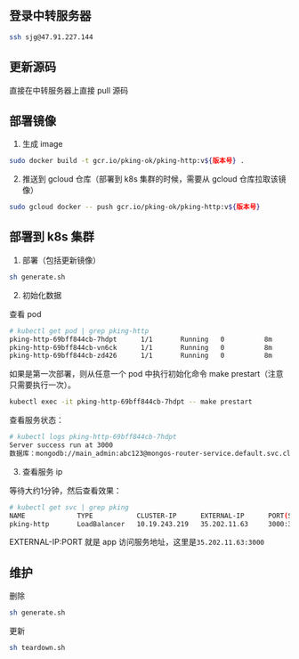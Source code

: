 ## 登录中转服务器

``` bash
ssh sjg@47.91.227.144
```


## 更新源码

直接在中转服务器上直接 pull 源码

## 部署镜像

1. 生成 image

``` bash
sudo docker build -t gcr.io/pking-ok/pking-http:v${版本号} .
```

2. 推送到 gcloud 仓库（部署到 k8s 集群的时候，需要从 gcloud 仓库拉取该镜像）

``` bash
sudo gcloud docker -- push gcr.io/pking-ok/pking-http:v${版本号}
```



## 部署到 k8s 集群

1. 部署（包括更新镜像）

``` bash
sh generate.sh
```



2. 初始化数据

查看 pod
``` bash
# kubectl get pod | grep pking-http
pking-http-69bff844cb-7hdpt      1/1       Running   0          8m
pking-http-69bff844cb-vn6ck      1/1       Running   0          8m
pking-http-69bff844cb-zd426      1/1       Running   0          8m
```

如果是第一次部署，则从任意一个 pod 中执行初始化命令 make prestart（注意只需要执行一次）。
``` bash
kubectl exec -it pking-http-69bff844cb-7hdpt -- make prestart
```

查看服务状态：
``` bash
# kubectl logs pking-http-69bff844cb-7hdpt
Server success run at 3000
数据库：mongodb://main_admin:abc123@mongos-router-service.default.svc.cluster.local:27017/pking?authSource=admin连接成功
```



3. 查看服务 ip

等待大约1分钟，然后查看效果：
``` bash
# kubectl get svc | grep pking
NAME             TYPE           CLUSTER-IP      EXTERNAL-IP      PORT(S)              AGE
pking-http       LoadBalancer   10.19.243.219   35.202.11.63     3000:31121/TCP       48s
```

EXTERNAL-IP:PORT 就是 app 访问服务地址，这里是`35.202.11.63:3000`



## 维护

删除
``` bash
sh generate.sh
```

更新
``` bash
sh teardown.sh
```
